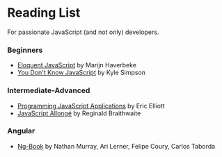 # Reading List
For passionate JavaScript (and not only) developers.

### Beginners 
* [Eloquent JavaScript](http://eloquentjavascript.net/) by Marijn Haverbeke
* [You Don't Know JavaScript](https://github.com/getify/You-Dont-Know-JS) by Kyle Simpson

### Intermediate-Advanced
* [Programming JavaScript Applications](http://chimera.labs.oreilly.com/books/1234000000262/index.html) by Eric Elliott
* [JavaScript Allongé](https://leanpub.com/javascriptallongesix/read) by Reginald Braithwaite

### Angular
* [Ng-Book](https://www.ng-book.com/2/) by Nathan Murray, Ari Lerner, Felipe Coury, Carlos Taborda
